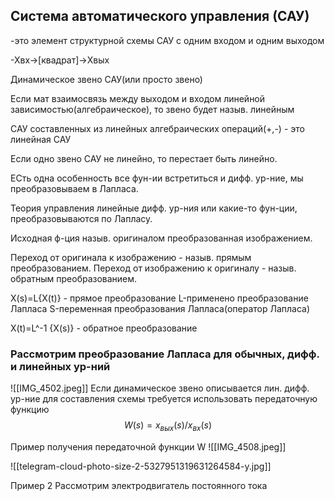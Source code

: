 ## Система автоматического управления (САУ)
-это элемент структурной схемы САУ с одним входом и одним выходом

-Хвх->[квадрат]->Хвых

Динамическое звено САУ(или просто звено) 

Если мат взаимосвязь между выходом и входом линейной зависимостью(алгебраическое), то звено будет назыв. линейным

САУ составленных из линейных алгебраических операций(+,-) - это линейная САУ

Если одно звено САУ не линейно, то перестает быть линейно.

ЕСть одна особенность все фун-ии встретиться и дифф. ур-ние, мы преобразовываем в Лапласа.


Теория управления линейные дифф. ур-ния или какие-то фун-ции, преобразовываются по Лапласу.

Исходная ф-ция назыв. оригиналом преобразованная изображением. 

Переход от оригинала к изображению - назыв. прямым преобразованием. 
Переход от изображению к оригиналу - назыв. обратным преобразованием. 

X(s)=L{X(t)} - прямое преобразование
L-применено преобразование Лапласа
S-переменная преобразования Лапласа(оператор Лапласа)

X(t)=L^-1 {X(s)} - обратное преобразование
### Рассмотрим преобразование Лапласа для обычных, дифф. и линейных ур-ний
![[IMG_4502.jpeg]]
Если динамическое звено описывается лин. дифф. ур-ние для составления схемы требуется использовать передаточную функцию
$$ W(s)=x_{вых}(s)/x_{вх}(s) $$


Пример получения передаточной функции W
![[IMG_4508.jpeg]]

![[telegram-cloud-photo-size-2-5327951319631264584-y.jpg]]

Пример 2
Рассмотрим электродвигатель постоянного тока